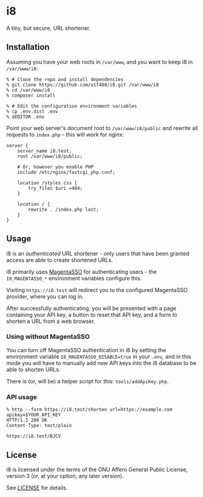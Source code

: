# i8

A tiny, but secure, URL shortener.

## Installation

Assuming you have your web roots in `/var/www`,
and you want to keep i8 in `/var/www/i8`:

```shell
% # Clone the repo and install dependencies
% git clone https://github.com/u1f408/i8.git /var/www/i8
% cd /var/www/i8
% composer install

% # Edit the configuration environment variables
% cp .env.dist .env
% $EDITOR .env
```

Point your web server's document root to
`/var/www/i8/public` and rewrite all requests
to `index.php` - this will work for nginx:

```nginx
server {
	server_name i8.test;
	root /var/www/i8/public;

	# Or, however you enable PHP
	include /etc/nginx/fastcgi_php.conf;

	location /styles.css {
		try_files $uri =404;
	}

	location / {
		rewrite . /index.php last;
	}
}
```

## Usage

i8 is an _authenticated_ URL shortener - only users that have
been granted access are able to create shortened URLs.

i8 primarily uses [MagentaSSO][] for authenticating users -
the `I8_MAGENTASSO_*` environment variables configure this.

Visiting `https://i8.test` will redirect you to the
configured MagentaSSO provider, where you can log in.

After successfully authenticating, you will be presented with
a page containing your API key, a button to reset that API key,
and a form to shorten a URL from a web browser.

[MagentaSSO]: https://github.com/magentasso

### Using without MagentaSSO

You can turn off MagentaSSO authentication in i8 by setting
the environment variable `I8_MAGENTASSO_DISABLE=true` in your
`.env`, and in this mode you will have to manually add new
API keys into the i8 database to be able to shorten URLs.

There is (or, will be) a helper script for this: `tools/addApiKey.php`.

### API usage

```shell
% http --form https://i8.test/shorten url=https://example.com apikey=$YOUR_API_KEY
HTTP/1.1 200 OK
Content-Type: text/plain

https://i8.test/BJCV
```

## License

i8 is licensed under the terms of the
GNU Affero General Public License, version 3
(or, at your option, any later version).

See [LICENSE](./LICENSE) for details.

